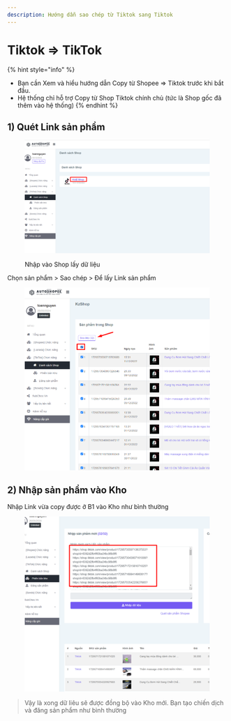 ```yaml
---
description: Hướng dẫn sao chép từ Tiktok sang Tiktok
---
```


# Tiktok => TikTok

{% hint style="info" %}
* Bạn cần Xem và hiểu hướng dẫn Copy từ Shopee => Tiktok trước khi bắt đầu.
* Hệ thống chỉ hỗ trợ Copy từ Shop Tiktok chính chủ (tức là Shop gốc đã thêm vào hệ thống)
{% endhint %}

## 1) Quét Link sản phẩm

<figure><img src="../../../.gitbook/assets/image (8) (1).png" alt=""><figcaption><p>Nhập vào Shop lấy dữ liệu</p></figcaption></figure>

Chọn sản phẩm > Sao chép > Để lấy Link sản phẩm

<figure><img src="../../../.gitbook/assets/image (10) (3).png" alt=""><figcaption></figcaption></figure>

## 2) Nhập sản phẩm vào Kho

Nhập Link vừa copy được ở B1 vào Kho như bình thường

<figure><img src="../../../.gitbook/assets/image (1) (1) (1) (1).png" alt=""><figcaption></figcaption></figure>



> Vậy là xong dữ liêu sẽ được đồng bộ vào Kho mới. Bạn tạo chiến dịch và đăng sản phẩm như bình thường

